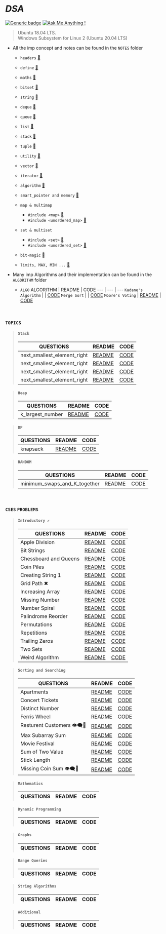 # _________________________DSA_________________________
[![Generic badge](https://img.shields.io/badge/language-c++-green.svg)](https://github.com/gaurav-chaurasia/)  [![Ask Me Anything !](https://img.shields.io/badge/Ask%20me-anything-1abc9c.svg)](https://gaurav-chaurasia.github.io/)



> Ubuntu 18.04 LTS.  
> Windows Subsystem for Linux 2 (Ubuntu 20.04 LTS)

* All the imp concept and notes can be found in the `NOTES` folder

    * `headers` [🎯](NOTES/headers.md)
    * `define` [🎯](NOTES/define.md)
    * `maths` [🎯](NOTES/mathematics.md) 
    * `bitset` [🎯](NOTES/bitset.md)
    * `string` [🎯](NOTES/string.md)
    * `deque` [🎯](NOTES/deque.md)
    * `queue` [🎯](NOTES/queue.md)
    * `list` [🎯](NOTES/list.md) 
    * `stack` [🎯](NOTES/stack.md) 
    * `tuple` [🎯](NOTES/tuple.md) 
    * `utility` [🎯](NOTES/utility.md) 
    * `vector` [🎯](NOTES/vector.md) 
    * `iterator` [🎯](NOTES/iterator.md) 
    * `algorithm` [🎯](NOTES/algorithm.md) 
    * `smart_pointer and memory` [🎯](NOTES/smart_pointer.md) 

    * `map & multimap`
        * `#include <map>` [🎯](NOTES/map.md)
        * `#include <unordered_map>` [🎯](NOTES/map.md) 
    
    * `set & multiset`
        * `#include <set>` [🎯](NOTES/set.md) 
        * `#include <unordered_set>` [🎯](NOTES/set.md) 

    * `bit-magic` [🎯](NOTES/bitmasking.md)
    * `limits, MAX, MIN ...` [🎯](NOTES/limit.md) 

* Many imp Algorithms and their implementation can be found in the `ALGORITHM` folder
     * `ALGO`
       ALGORITHM | README | CODE
       --- | --- | ---
       `Kadane's Algorithm` |  | [CODE](ALGORITHM/kadane’s_algorithm.cpp) 
       `Merge Sort` |  | [CODE](ALGORITHM/merge_sort.cpp)
       `Moore's Voting` | [README](ALGORITHM/docs/Moore's_Voting.md) |  [CODE](ALGORITHM/Moore's_Voting.cpp)


<br>  

### `TOPICS`     
> #### ``Stack``
> QUESTIONS | README | CODE
>  --- | --- | ---
>  next_smallest_element_right | <a href="#">README</a> | <a href="#">CODE</a>
>  next_smallest_element_right | <a href="#">README</a> | <a href="#">CODE</a>
>  next_smallest_element_right | <a href="#">README</a> | <a href="#">CODE</a>
>  next_smallest_element_right | <a href="#">README</a> | <a href="#">CODE</a>  


> #### ``Heap``
> QUESTIONS | README | CODE
>  --- | --- | ---
>  k_largest_number | <a href="#">README</a> | <a href="#">CODE</a>  


> #### ``DP`` 
> QUESTIONS | README | CODE
>  --- | --- | ---
>  knapsack | <a href="#">README</a> | <a href="#">CODE</a>  


> #### ``RANDOM`` 
> QUESTIONS | README | CODE
>  --- | --- | ---
>  minimum_swaps_and_K_together | <a href="https://github.com/gaurav-chaurasia/DSA/blob/master/practice/doc/random/min_swap_k_together.md">README</a> | <a href="https://github.com/gaurav-chaurasia/DSA/blob/master/practice/random/min_swap_k_together.cpp">CODE</a>  



<br>  

### `CSES` `PROBLEMS`   
> #### ``Introductory ✔``
> QUESTIONS | README | CODE
>  --- | --- | ---
>  Apple Division | <a href="#">README</a> | <a href="#">CODE</a>
>  Bit Strings | <a href="#">README</a> | <a href="#">CODE</a>
>  Chessboard and Queens | <a href="#">README</a> | <a href="#">CODE</a>
>  Coin Piles | <a href="#">README</a> | <a href="#">CODE</a>  
>  Creating String 1 | <a href="#">README</a> | <a href="#">CODE</a>  
>  Grid Path ✖ | <a href="#">README</a> | <a href="#">CODE</a>  
>  Increasing Array | <a href="#">README</a> | <a href="#">CODE</a>  
>  Missing Number | <a href="#">README</a> | <a href="#">CODE</a>  
>  Number Spiral | <a href="#">README</a> | <a href="#">CODE</a>  
>  Palindrome Reorder | <a href="#">README</a> | <a href="#">CODE</a>  
>  Permutations | <a href="#">README</a> | <a href="#">CODE</a>  
>  Repetitions | <a href="#">README</a> | <a href="#">CODE</a>  
>  Trailing Zeros | <a href="#">README</a> | <a href="#">CODE</a>  
>  Two Sets | <a href="#">README</a> | <a href="#">CODE</a>  
>  Weird Algorithm | <a href="#">README</a> | <a href="#">CODE</a>  


> #### ``Sorting and Searching``
> QUESTIONS | README | CODE
>  --- | --- | ---
>  Apartments | <a href="#">README</a> | <a href="#">CODE</a>
>  Concert Tickets | <a href="#">README</a> | <a href="#">CODE</a>
>  Distinct Number | <a href="#">README</a> | <a href="#">CODE</a>
>  Ferris Wheel | <a href="#">README</a> | <a href="#">CODE</a>  
>  Resturent Customers 👁‍🗨🔘 | <a href="#">README</a> | <a href="#">CODE</a>  
>  Max Subarray Sum | <a href="#">README</a> | <a href="#">CODE</a>  
>  Movie Festival | <a href="#">README</a> | <a href="#">CODE</a>  
>  Sum of Two Value | <a href="#">README</a> | <a href="#">CODE</a>  
>  Stick Length | <a href="#">README</a> | <a href="#">CODE</a>  
>  Missing Coin Sum 👁‍🗨🔘 | <a href="#">README</a> | <a href="#">CODE</a>  


> #### ``Mathematics``
> QUESTIONS | README | CODE
>  --- | --- | ---


> #### ``Dynamic Programming``
> QUESTIONS | README | CODE
>  --- | --- | ---


> #### ``Graphs``
> QUESTIONS | README | CODE
>  --- | --- | ---


> #### ``Range Queries``
> QUESTIONS | README | CODE
>  --- | --- | ---


> #### ``String Algorithms``
> QUESTIONS | README | CODE
>  --- | --- | ---


> #### ``Additional``
> QUESTIONS | README | CODE
>  --- | --- | ---

